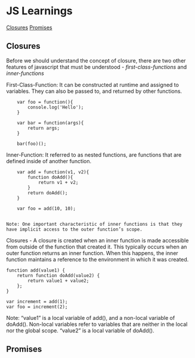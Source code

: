 # JS Learnings

[Closures](#closures)
[Promises](#promises)



## Closures
Before we should understand the concept of closure, there are two other features of javascript that must be understood - _first-class-functions_ and _inner-functions_

First-Class-Function: It can be constructed at runtime and assigned to variables. 
    They can also be passed to, and returned by other functions.

    

    
        var foo = function(){
            console.log('Hello');
        }

        var bar = function(args){
            return args;
        }

        bar(foo)();





Inner-Function: It referred to as nested functions, are functions that are defined inside of another function.



        var add = function(v1, v2){
            function doAdd(){
                return v1 + v2;
            }
            return doAdd();
        }

        var foo = add(10, 10);     


    Note: One important characteristic of inner functions is that they have implicit access to the outer function’s scope.
    



Closures - A closure is created when an inner function is made accessible from outside of the function that created it. This typically occurs when an outer function returns an inner function. When this happens, the inner function maintains a reference to the environment in which it was created. 

    function add(value1) {
        return function doAdd(value2) {
            return value1 + value2;
        };
    }

    var increment = add(1);
    var foo = increment(2);

    
    
Note: “value1” is a local variable of add(), and a non-local variable of doAdd(). Non-local variables refer to variables that are neither in the local nor the global scope.  “value2” is a local variable of doAdd().



## Promises